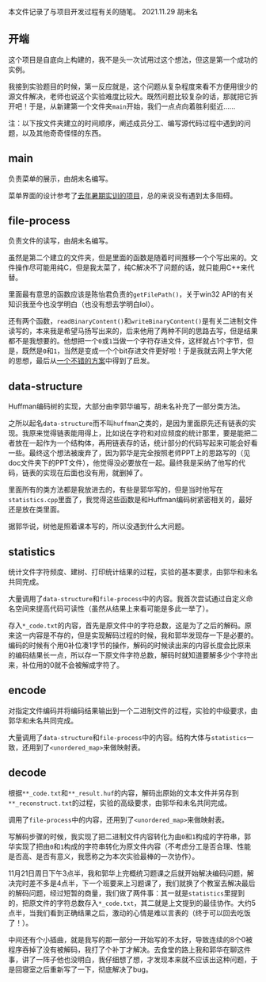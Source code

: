 本文件记录了与项目开发过程有关的随笔。
2021.11.29
胡未名

## 开端

这个项目是自底向上构建的，我不是头一次试用过这个想法，但这是第一个成功的实例。

我接到实验题目的时候，第一反应就是，这个问题从复杂程度来看不方便用很少的源文件解决，老师也说这个实验难度比较大。既然问题比较复杂的话，那就把它拆开吧！于是，从新建第一个文件夹`main`开始，我们一点点向着胜利挺近......

注：以下按文件夹建立的时间顺序，阐述成员分工、编写源代码过程中遇到的问题，以及其他奇奇怪怪的东西。

## main

负责菜单的展示，由胡未名编写。

菜单界面的设计参考了[去年暑期实训的项目](https://github.com/Cybercalf/HwcPlayer)，总的来说没有遇到太多阻碍。

## file-process

负责文件的读写，由胡未名编写。

虽然是第二个建立的文件夹，但是里面的函数是随着时间推移一个个写出来的。文件操作尽可能用纯C，但是我太菜了，纯C解决不了问题的话，就只能用C++来代替。

里面最有意思的函数应该是陈怡君负责的`getFilePath()`，关于win32 API的有关知识我至今也没学明白（也没有想去学明白lol）。

还有两个函数，`readBinaryContent()`和`writeBinaryContent()`是有关二进制文件读写的，本来我是希望马扬写出来的，后来他用了两种不同的思路去写，但是结果都不是我想要的。他想把一个`0`或`1`当做一个字符存进文件，这样就占1个字节，但是，既然是`0`和`1`，当然是变成一个个bit存进文件更好啦！于是我就去网上学大佬的思想，最后从[一个不错的方案](https://wenku.baidu.com/view/20cd0e00cc17552707220832?callWelfare=1&wiseType=voucher&failUrlType=1&wiseQuery=huffman%E7%BC%96%E7%A0%81%E4%BA%8C%E8%BF%9B%E5%88%B6%E5%AD%98%E5%8F%96&ivk_sa=1023194j&bfetype=new)中得到了启发。

## data-structure

Huffman编码树的实现，大部分由李郭华编写，胡未名补充了一部分类方法。

之所以起名`data-structure`而不叫`huffman`之类的，是因为里面原先还有链表的实现。我原来觉得链表能用得上，比如说在字符和对应频度的统计那里，要是能把二者放在一起作为一个结构体，再用链表存的话，统计部分的代码写起来可能会好看一些。最终这个想法被废弃了，因为郭华是完全按照老师PPT上的思路写的（见doc文件夹下的PPT文件），他觉得没必要放在一起。最终我是采纳了他写的代码，链表的实现在后面也没有用，就删掉了。

里面所有的类方法都是我放进去的，有些是郭华写的，但是当时他写在`statistics.cpp`里面了，我觉得这些函数是和Huffman编码树紧密相关的，最好还是放在类里面。

据郭华说，树他是照着课本写的，所以没遇到什么大问题。

## statistics

统计文件字符频度、建树、打印统计结果的过程，实验的基本要求，由郭华和未名共同完成。

大量调用了`data-structure`和`file-process`中的内容。我首次尝试通过自定义命名空间来提高代码可读性（虽然从结果上来看可能是多此一举了）。

存入`*_code.txt`的内容，首先是原文件中的字符总数，这是为了之后的解码。原来这一内容是不存的，但是实现解码过程的时候，我和郭华发现存一下是必要的。编码的时候有个用0补位凑1字节的操作，解码的时候读出来的内容长度会比原来的编码结果长一点，所以存一下原文件字符总数，解码时就知道要解多少个字符出来，补位用的0就不会被解成字符了。

## encode

对指定文件编码并将编码结果输出到一个二进制文件的过程，实验的中级要求，由郭华和未名共同完成。

大量调用了`data-structure`和`file-process`中的内容。结构大体与`statistics`一致，还用到了`<unordered_map>`来做映射表。

## decode

根据`**_code.txt`和`**_result.huf`的内容，解码出原始的文本文件并另存到`**_reconstruct.txt`的过程，实验的高级要求，由郭华和未名共同完成。

调用了`file-process`中的内容，还用到了`<unordered_map>`来做映射表。

写解码步骤的时候，我实现了把二进制文件内容转化为由`0`和`1`构成的字符串，郭华实现了把由`0`和`1`构成的字符串转化为原文件内容（不考虑分工是否合理、性能是否高、是否有意义，我愿称之为本次实验最棒的一次协作）。

11月21日周日下午3点半，我和郭华上完概统习题课之后就开始解决编码问题，解决完时差不多是4点半，下一个班要来上习题课了，我们就换了个教室去解决最后的解码问题，经过短暂的商量，我们做了两件事：其一就是`statistics`里提到的，把原文件的字符总数存入`*_code.txt`，其二就是上文提到的最佳协作。大约5点半，当我们看到正确结果之后，激动的心情是难以言表的（终于可以回去吃饭了！）。

中间还有个小插曲，就是我写的那一部分一开始写的不太好，导致连续的8个0被程序吞掉了没有被解码，我打了个补丁才解决。去食堂的路上我和郭华在聊这件事，讲了一阵子他也没明白，我仔细想了想，才发现本来就不应该出这种问题，于是回寝室之后重新写了一下，彻底解决了bug。
